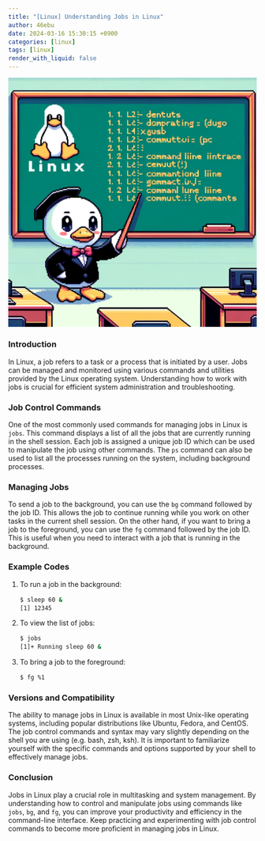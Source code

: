 ```yaml
---
title: "[Linux] Understanding Jobs in Linux"
author: 46ebu
date: 2024-03-16 15:30:15 +0900
categories: [linux]
tags: [linux]
render_with_liquid: false
---
```


![Intro](/assets/img/post/linux.png)
### Introduction
In Linux, a job refers to a task or a process that is initiated by a user. Jobs can be managed and monitored using various commands and utilities provided by the Linux operating system. Understanding how to work with jobs is crucial for efficient system administration and troubleshooting.

### Job Control Commands
One of the most commonly used commands for managing jobs in Linux is `jobs`. This command displays a list of all the jobs that are currently running in the shell session. Each job is assigned a unique job ID which can be used to manipulate the job using other commands. The `ps` command can also be used to list all the processes running on the system, including background processes.

### Managing Jobs
To send a job to the background, you can use the `bg` command followed by the job ID. This allows the job to continue running while you work on other tasks in the current shell session. On the other hand, if you want to bring a job to the foreground, you can use the `fg` command followed by the job ID. This is useful when you need to interact with a job that is running in the background.

### Example Codes
1. To run a job in the background:
   ```bash
   $ sleep 60 &
   [1] 12345
   ```

2. To view the list of jobs:
   ```bash
   $ jobs
   [1]+ Running sleep 60 &
   ```

3. To bring a job to the foreground:
   ```bash
   $ fg %1
   ```

### Versions and Compatibility
The ability to manage jobs in Linux is available in most Unix-like operating systems, including popular distributions like Ubuntu, Fedora, and CentOS. The job control commands and syntax may vary slightly depending on the shell you are using (e.g. bash, zsh, ksh). It is important to familiarize yourself with the specific commands and options supported by your shell to effectively manage jobs.

### Conclusion
Jobs in Linux play a crucial role in multitasking and system management. By understanding how to control and manipulate jobs using commands like `jobs`, `bg`, and `fg`, you can improve your productivity and efficiency in the command-line interface. Keep practicing and experimenting with job control commands to become more proficient in managing jobs in Linux.